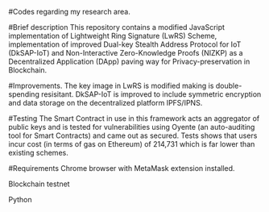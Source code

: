 #Codes regarding my research area.

#Brief description
This repository contains a modified JavaScript implementation of Lightweight Ring Signature (LwRS) Scheme, implementation of improved Dual-key Stealth Address Protocol for IoT (DkSAP-IoT) and Non-Interactive Zero-Knowledge Proofs (NIZKP) as a Decentralized Application (DApp) paving way for Privacy-preservation in Blockchain.

#Improvements.
The key image in LwRS is modified making is double-spending resisitant. DkSAP-IoT is improved to include symmetric encryption and data storage on the decentralized platform IPFS/IPNS.

#Testing
The Smart Contract in use in this framework acts an aggregator of public keys and is tested for vulnerabilities using Oyente (an auto-auditing tool for Smart Contracts) and came out as secured. Tests shows that users incur cost (in terms of gas on Ethereum) of 214,731 which is far lower than existing schemes.

#Requirements
Chrome browser with MetaMask extension installed.

Blockchain testnet

Python
